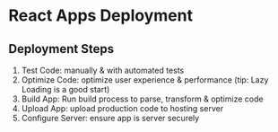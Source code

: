 # React Apps Deployment

## Deployment Steps
1. Test Code: manually & with automated tests
2. Optimize Code: optimize user experience & performance (tip: Lazy Loading is a good start)
3. Build App: Run build process to parse, transform & optimize code
4. Upload App: upload production code to hosting server
5. Configure Server: ensure app is server securely